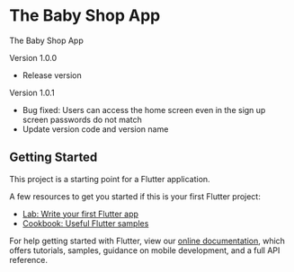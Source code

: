 # The Baby Shop App

The Baby Shop App

Version 1.0.0
- Release version

Version 1.0.1
- Bug fixed: Users can access the home screen even in the sign up screen passwords do not match 
- Update version code and version name

## Getting Started

This project is a starting point for a Flutter application.

A few resources to get you started if this is your first Flutter project:

- [Lab: Write your first Flutter app](https://flutter.dev/docs/get-started/codelab)
- [Cookbook: Useful Flutter samples](https://flutter.dev/docs/cookbook)

For help getting started with Flutter, view our
[online documentation](https://flutter.dev/docs), which offers tutorials,
samples, guidance on mobile development, and a full API reference.
